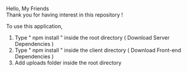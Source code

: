 Hello, My Friends  
Thank you for having interest in this repository !

To use this application,

1. Type " npm install " inside the root directory ( Download Server Dependencies )
2. Type " npm install " inside the client directory ( Download Front-end Dependencies )
3. Add uploads folder inside the root directory
